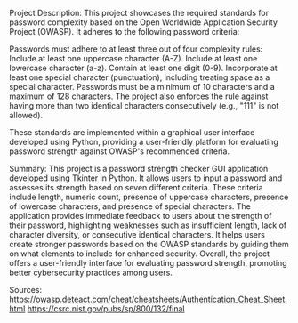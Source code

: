Project Description:
This project showcases the required standards for password complexity based on the Open Worldwide Application Security Project (OWASP). It adheres to the following password criteria:

Passwords must adhere to at least three out of four complexity rules:
Include at least one uppercase character (A-Z).
Include at least one lowercase character (a-z).
Contain at least one digit (0-9).
Incorporate at least one special character (punctuation), including treating space as a special character.
Passwords must be a minimum of 10 characters and a maximum of 128 characters.
The project also enforces the rule against having more than two identical characters consecutively (e.g., "111" is not allowed).

These standards are implemented within a graphical user interface developed using Python, providing a user-friendly platform for evaluating password strength against OWASP's recommended criteria.

Summary:
This project is a password strength checker GUI application developed using Tkinter in Python. It allows users to input a password and assesses its strength based on seven different criteria. These criteria include length, numeric count, presence of uppercase characters, presence of  lowercase characters, and presence of special characters. The application provides immediate feedback to users about the strength of their password, highlighting weaknesses such as insufficient length, lack of character diversity, or consecutive identical characters. It helps users create stronger passwords based on the OWASP standards by guiding them on what elements to include for enhanced security. Overall, the project offers a user-friendly interface for evaluating password strength, promoting better cybersecurity practices among users.

Sources:
https://owasp.deteact.com/cheat/cheatsheets/Authentication_Cheat_Sheet.html
https://csrc.nist.gov/pubs/sp/800/132/final
